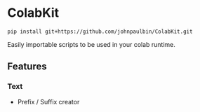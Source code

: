 # ColabKit

```
pip install git+https://github.com/johnpaulbin/ColabKit.git
```

Easily importable scripts to be used in your colab runtime.


## Features

### Text

- Prefix / Suffix creator